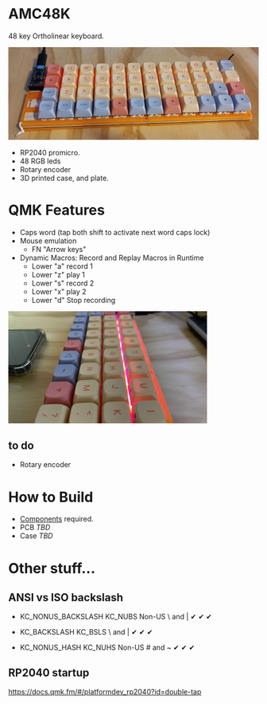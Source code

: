 # AMC48K
48 key Ortholinear keyboard.

![screenshot](amc48k_front.png)
- RP2040 promicro.
- 48 RGB leds
- Rotary encoder
- 3D printed case, and plate.

# QMK Features
- Caps word  (tap both shift to activate next word caps lock)
- Mouse emulation
  - FN "Arrow keys" 
- Dynamic Macros: Record and Replay Macros in Runtime
  - Lower "a" record 1
  - Lower "z" play 1
  - Lower "s" record 2
  - Lower "x" play 2
  - Lower "d" Stop recording 

![screenshot](amc48k_sideview.png)

## to do 
- Rotary encoder

# How to Build
- [Components](components/bom.md) required.
- PCB *TBD*
- Case *TBD*


# Other stuff...

## ANSI vs ISO backslash
- KC_NONUS_BACKSLASH	KC_NUBS	Non-US \ and |	✔	✔	✔
- KC_BACKSLASH	KC_BSLS	\ and |	✔	✔	✔

- KC_NONUS_HASH	KC_NUHS	Non-US # and ~	✔	✔	✔

## RP2040 startup
https://docs.qmk.fm/#/platformdev_rp2040?id=double-tap
